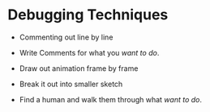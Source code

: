 # Debugging Techniques

* Commenting out line by line

* Write Comments for what you _want to do_.

* Draw out animation frame by frame

* Break it out into smaller sketch

* Find a human and walk them through what _want to do_.
